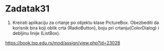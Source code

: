 # Zadatak31
1. Kreirati aplikaciju za crtanje po objektu klase PictureBox. Obezbediti da korisnik bira koji oblik crta (RadioButton), boju pri crtanju(ColorDialog) i debljinu linije (ListBox).

https://book.tsp.edu.rs/mod/assign/view.php?id=23028

